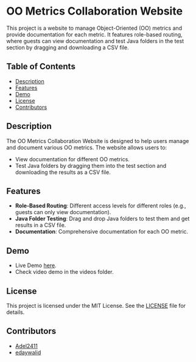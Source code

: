 # OO Metrics Collaboration Website

This project is a website to manage Object-Oriented (OO) metrics and provide documentation for each metric. It features role-based routing, where guests can view documentation and test Java folders in the test section by dragging and downloading a CSV file.

## Table of Contents

- [Description](#description)
- [Features](#features)
- [Demo](#demo)
- [License](#license)
- [Contributors](#contributors)

## Description

The OO Metrics Collaboration Website is designed to help users manage and document various OO metrics. The website allows users to:

- View documentation for different OO metrics.
- Test Java folders by dragging them into the test section and downloading the results as a CSV file.

## Features

- **Role-Based Routing**: Different access levels for different roles (e.g., guests can only view documentation).
- **Java Folder Testing**: Drag and drop Java folders to test them and get results in a CSV file.
- **Documentation**: Comprehensive documentation for each OO metric.

## Demo

- Live Demo [here](https://oo-metrics-collaboration-website-frontend.onrender.com/).
- Check video demo in the videos folder.

## License

This project is licensed under the MIT License. See the [LICENSE](LICENSE) file for details.

## Contributors

- [Adel2411](https://github.com/Adel2411)
- [edaywalid](https://github.com/edaywalid)
